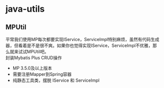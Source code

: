 # java-utils

## MPUtil
平常我们使用MP每次都要实现IService，ServiceImpl特别麻烦，虽然有代码生成器，但看着是不是很不爽。如果你也觉得实现IService，ServiceImpl不优雅，那么就来试试MPUtil吧。<br/>
封装Mybatis Plus CRUD操作<br/>
- MP 3.5.0及以上版本
- 需要注册Mapper到Spring容器
- 纯静态工具类，摆脱 IService 和 ServiceImpl
